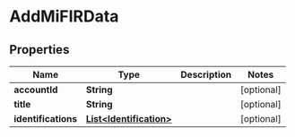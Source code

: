 

# AddMiFIRData


## Properties

| Name | Type | Description | Notes |
|------------ | ------------- | ------------- | -------------|
|**accountId** | **String** |  |  [optional] |
|**title** | **String** |  |  [optional] |
|**identifications** | [**List&lt;Identification&gt;**](Identification.md) |  |  [optional] |



